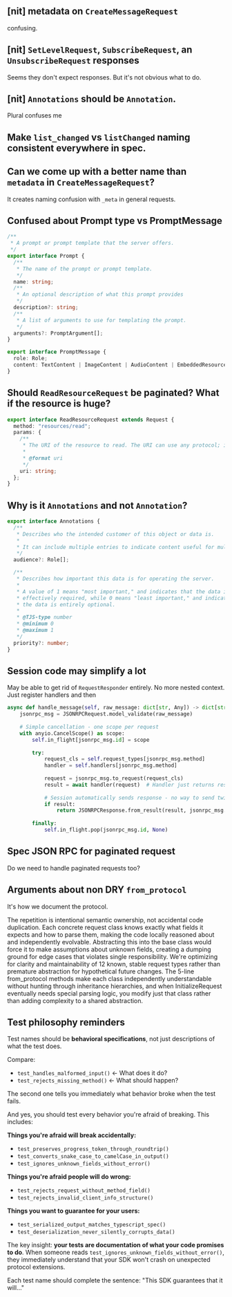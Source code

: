 ## [nit] metadata on `CreateMessageRequest`

confusing. 

## [nit] `SetLevelRequest`, `SubscribeRequest`, an `UnsubscribeRequest` responses

Seems they don't expect responses. But it's not obvious what to do.

## [nit] `Annotations` should be `Annotation`.

Plural confuses me

## Make `list_changed` vs `listChanged` naming consistent everywhere in spec.

## Can we come up with a better name than `metadata` in `CreateMessageRequest`?

It creates naming confusion with `_meta` in general requests.

## Confused about Prompt type vs PromptMessage

```typescript
/**
 * A prompt or prompt template that the server offers.
 */
export interface Prompt {
  /**
   * The name of the prompt or prompt template.
   */
  name: string;
  /**
   * An optional description of what this prompt provides
   */
  description?: string;
  /**
   * A list of arguments to use for templating the prompt.
   */
  arguments?: PromptArgument[];
}

export interface PromptMessage {
  role: Role;
  content: TextContent | ImageContent | AudioContent | EmbeddedResource;
}
```
## Should `ReadResourceRequest` be paginated? What if the resource is huge?

```typescript
export interface ReadResourceRequest extends Request {
  method: "resources/read";
  params: {
    /**
     * The URI of the resource to read. The URI can use any protocol; it is up to the server how to interpret it.
     *
     * @format uri
     */
    uri: string;
  };
}
```

## Why is it `Annotations` and not `Annotation`?

```typescript
export interface Annotations {
  /**
   * Describes who the intended customer of this object or data is.
   *
   * It can include multiple entries to indicate content useful for multiple audiences (e.g., `["user", "assistant"]`).
   */
  audience?: Role[];

  /**
   * Describes how important this data is for operating the server.
   *
   * A value of 1 means "most important," and indicates that the data is
   * effectively required, while 0 means "least important," and indicates that
   * the data is entirely optional.
   *
   * @TJS-type number
   * @minimum 0
   * @maximum 1
   */
  priority?: number;
}
```

## Session code may simplify a lot

May be able to get rid of `RequestResponder` entirely. No more nested context.
Just register handlers and then
```python
async def handle_message(self, raw_message: dict[str, Any]) -> dict[str, Any] | None:
    jsonrpc_msg = JSONRPCRequest.model_validate(raw_message)
    
    # Simple cancellation - one scope per request
    with anyio.CancelScope() as scope:
        self.in_flight[jsonrpc_msg.id] = scope
        
        try:
            request_cls = self.request_types[jsonrpc_msg.method]
            handler = self.handlers[jsonrpc_msg.method]
            
            request = jsonrpc_msg.to_request(request_cls)
            result = await handler(request)  # Handler just returns result
            
            # Session automatically sends response - no way to send twice!
            if result:
                return JSONRPCResponse.from_result(result, jsonrpc_msg.id).to_wire()
                
        finally:
            self.in_flight.pop(jsonrpc_msg.id, None)
```

## Spec JSON RPC for paginated request

Do we need to handle paginated requests too?

## Arguments about non DRY `from_protocol`

It's how we document the protocol.

The repetition is intentional semantic ownership, not accidental code duplication. Each concrete request class knows exactly what fields it expects and how to parse them, making the code locally reasoned about and independently evolvable. Abstracting this into the base class would force it to make assumptions about unknown fields, creating a dumping ground for edge cases that violates single responsibility. We're optimizing for clarity and maintainability of 12 known, stable request types rather than premature abstraction for hypothetical future changes. The 5-line from_protocol methods make each class independently understandable without hunting through inheritance hierarchies, and when InitializeRequest eventually needs special parsing logic, you modify just that class rather than adding complexity to a shared abstraction.

## Test philosophy reminders

Test names should be **behavioral specifications**, not just descriptions of what the test does.

Compare:
- `test_handles_malformed_input()` ← What does it do?
- `test_rejects_missing_method()` ← What should happen?

The second one tells you immediately what behavior broke when the test fails.

And yes, you should test every behavior you're afraid of breaking. This includes:

**Things you're afraid will break accidentally:**
- `test_preserves_progress_token_through_roundtrip()`
- `test_converts_snake_case_to_camelCase_in_output()`
- `test_ignores_unknown_fields_without_error()`

**Things you're afraid people will do wrong:**
- `test_rejects_request_without_method_field()`
- `test_rejects_invalid_client_info_structure()`

**Things you want to guarantee for your users:**
- `test_serialized_output_matches_typescript_spec()`
- `test_deserialization_never_silently_corrupts_data()`

The key insight: **your tests are documentation of what your code promises to do**. When someone reads `test_ignores_unknown_fields_without_error()`, they immediately understand that your SDK won't crash on unexpected protocol extensions.

Each test name should complete the sentence: "This SDK guarantees that it will..."